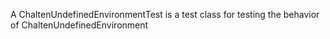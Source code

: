 A ChaltenUndefinedEnvironmentTest is a test class for testing the behavior of ChaltenUndefinedEnvironment